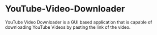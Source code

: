 # YouTube-Video-Downloader
YouTube Video Downloader is a GUI based application that is capable of downloading YouTube Videos by pasting the link of the video.
